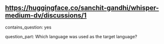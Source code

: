 ## https://huggingface.co/sanchit-gandhi/whisper-medium-dv/discussions/1

contains_question: yes

question_part: Which language was used as the target language?